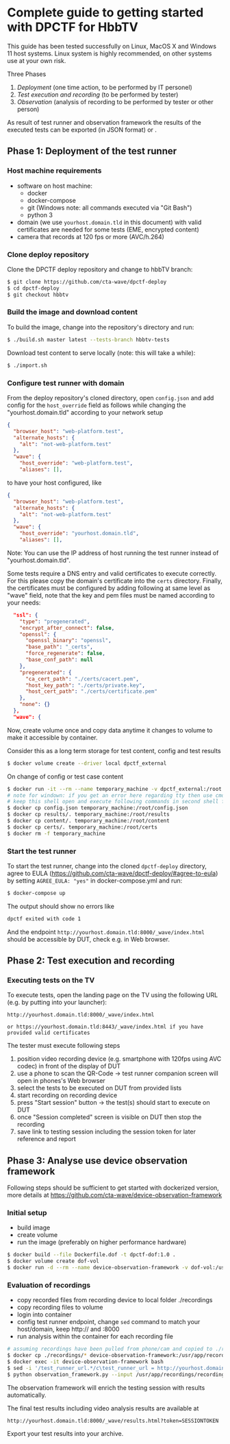 # Complete guide to getting started with DPCTF for HbbTV

This guide has been tested successfully on Linux, MacOS X and Windows 11 host systems. Linux system is highly recommended, on other systems use at your own risk.

Three Phases
1. *Deployment* (one time action, to be performed by IT personel)
2. *Test execution and recording* (to be performed by tester)
3. *Observation* (analysis of recording to be performed by tester or other person)

As result of test runner and observation framework the results of the executed tests can be exported (in JSON format) or . 
## Phase 1: Deployment of the test runner

### Host machine requirements

- software on host machine:
  - docker
  - docker-compose
  - git (Windows note: all commands executed via "Git Bash")
  - python 3
- domain (we use `yourhost.domain.tld` in this document) with valid certificates are needed for some tests (EME, encrypted content)
- camera that records at 120 fps or more (AVC/h.264)

### Clone deploy repository

Clone the DPCTF deploy repository and change to hbbTV branch:

```sh
$ git clone https://github.com/cta-wave/dpctf-deploy
$ cd dpctf-deploy
$ git checkout hbbtv
```

### Build the image and download content

To build the image, change into the repository's directory and run:

```sh
$ ./build.sh master latest --tests-branch hbbtv-tests
```

Download test content to serve locally (note: this will take a while):

```sh
$ ./import.sh
```

### Configure test runner with domain

From the deploy repository's cloned directory, open `config.json` and add config for the `host_override` field as follows while changing the "yourhost.domain.tld" according to your network setup

```json
{
  "browser_host": "web-platform.test",
  "alternate_hosts": {
    "alt": "not-web-platform.test"
  },
  "wave": {
    "host_override": "web-platform.test",
    "aliases": [],
```

to have your host configured, like

```json
{
  "browser_host": "web-platform.test",
  "alternate_hosts": {
    "alt": "not-web-platform.test"
  },
  "wave": {
    "host_override": "yourhost.domain.tld",
    "aliases": [],
```

Note: You can use the IP address of host running the test runner instead of "yourhost.domain.tld". 

Some tests require a DNS entry and valid certificates to execute correctly. For this please copy the domain's certificate into the `certs` directory. Finally, the certificates must be configured by adding following at same level as "wave" field, note that the key and pem files must be named according to your needs:
```json
  "ssl": {
    "type": "pregenerated",
    "encrypt_after_connect": false,
    "openssl": {
      "openssl_binary": "openssl",
      "base_path": "_certs",
      "force_regenerate": false,
      "base_conf_path": null
    },
    "pregenerated": {
      "ca_cert_path": "./certs/cacert.pem",
      "host_key_path": "./certs/private.key",
      "host_cert_path": "./certs/certificate.pem"
    },
    "none": {}
  },
  "wave": {
```

Now, create volume once and copy data anytime it changes to volume to make it accessible by container.

Consider this as a long term storage for test content, config and test results
```sh
$ docker volume create --driver local dpctf_external
```

On change of config or test case content
```sh
$ docker run -it --rm --name temporary_machine -v dpctf_external:/root alpine sh
# note for windown: if you get an error here regarding tty then use cmd shell instead of git bash
# keep this shell open and execute following commands in second shell from ./dpctf-deploy location
$ docker cp config.json temporary_machine:/root/config.json
$ docker cp results/. temporary_machine:/root/results
$ docker cp content/. temporary_machine:/root/content
$ docker cp certs/. temporary_machine:/root/certs
$ docker rm -f temporary_machine
```

### Start the test runner

To start the test runner, change into the cloned `dpctf-deploy` directory, agree to EULA (https://github.com/cta-wave/dpctf-deploy/#agree-to-eula) by setting `AGREE_EULA: "yes"` in docker-compose.yml and run:

```sh
$ docker-compose up
```

The output should show no errors like 
```sh
dpctf exited with code 1
```

And the endpoint `http://yourhost.domain.tld:8000/_wave/index.html` should be accessible by DUT, check e.g. in Web browser.


## Phase 2: Test execution and recording

### Executing tests on the TV

To execute tests, open the landing page on the TV using the following URL (e.g. by putting into your launcher): 

```
http://yourhost.domain.tld:8000/_wave/index.html

or https://yourhost.domain.tld:8443/_wave/index.html if you have provided valid certificates
```

The tester must execute following steps

1. position video recording device (e.g. smartphone with 120fps using AVC codec) in front of the display of DUT
2. use a phone to scan the QR-Code -> test runner companion screen will open in phones's Web browser
3. select the tests to be executed on DUT from provided lists
4. start recording on recording device
5. press "Start session" button -> the test(s) should start to execute on DUT
6. once "Session completed" screen is visible on DUT then stop the recording
7. save link to testing session including the session token for later reference and report

## Phase 3: Analyse use device observation framework

Following steps should be sufficient to get started with dockerized version, more details at https://github.com/cta-wave/device-observation-framework

### Initial setup

* build image
* create volume
* run the image (preferably on higher performance hardware)
```sh
$ docker build --file Dockerfile.dof -t dpctf-dof:1.0 .
$ docker volume create dof-vol
$ docker run -d --rm --name device-observation-framework -v dof-vol:/usr/app/recordings dpctf-dof:1.0 tail -f /dev/null
```

### Evaluation of recordings

* copy recorded files from recording device to local folder ./recordings
* copy recording files to volume
* login into container
* config test runner endpoint, change `sed` command to match your host/domain, keep http:// and :8000
* run analysis within the container for each recording file
```sh
# assuming recordings have been pulled from phone/cam and copied to ./recordings
$ docker cp ./recordings/* device-observation-framework:/usr/app/recordings
$ docker exec -it device-observation-framework bash
$ sed -i '/test_runner_url.*/c\test_runner_url = http://yourhost.domain.tld:8000' config.ini
$ python observation_framework.py --input /usr/app/recordings/recording1.mp4
```

The observation framework will enrich the testing session with results automatically.

The final test results including video analysis results are available at 
```
http://yourhost.domain.tld:8000/_wave/results.html?token=SESSIONTOKEN
```

Export your test results into your archive.
